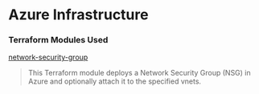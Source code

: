 # Azure Infrastructure

### Terraform Modules Used
[network-security-group](https://registry.terraform.io/modules/Azure/network-security-group/azurerm/latest)
> This Terraform module deploys a Network Security Group (NSG) in Azure and optionally attach it to the specified vnets.